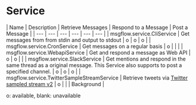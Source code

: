 # Service

| Name | Description | Retrieve Messages | Respond to a Message | Post a Message |
| --- | --- | --- | --- | --- | --- |
| msgflow.service.CliService | Get messages from from stdin and output to stdout | o | o | o |
| msgflow.service.CronService | Get messages on a regular basis | o  | | |
| msgflow.service.WebapiService | Get and respond a message as Web API  | o | o |  |
| msgflow.service.SlackService | Get mentions and respond in the same thread as a original message. This Service also supports to post a specified channel. | o | o | o |
| msgflow.service.TwitterSampleStreamService | Retrieve tweets via [Twitter sampled stream v2](https://developer.twitter.com/en/docs/twitter-api/tweets/sampled-stream/api-reference/get-tweets-sample-stream) | o | | | Background |

o: available, blank: unavailable